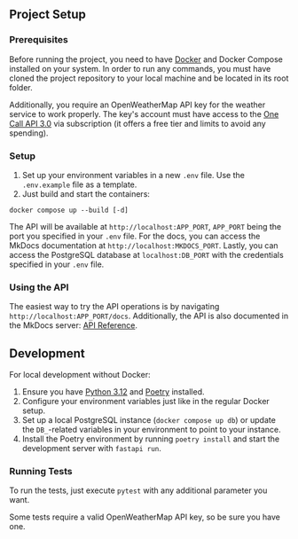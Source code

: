 ## Project Setup

### Prerequisites

Before running the project, you need to have [Docker](https://www.docker.com/) and Docker Compose installed on your system.
In order to run any commands, you must have cloned the project repository to your local machine and be located in its root folder.

Additionally, you require an OpenWeatherMap API key for the weather service to work properly. The key's account must have access to the [One Call API 3.0](https://openweathermap.org/api/one-call-3) via subscription (it offers a free tier and limits to avoid any spending).

### Setup

1. Set up your environment variables in a new `.env` file. Use the `.env.example` file as a template.
2. Just build and start the containers:

```console
docker compose up --build [-d]
```

The API will be available at `http://localhost:APP_PORT`, `APP_PORT` being the port you specified in your `.env` file.
For the docs, you can access the MkDocs documentation at `http://localhost:MKDOCS_PORT`.
Lastly, you can access the PostgreSQL database at `localhost:DB_PORT` with the credentials specified in your `.env` file.

### Using the API

The easiest way to try the API operations is by navigating `http://localhost:APP_PORT/docs`.
Additionally, the API is also documented in the MkDocs server: [API Reference](../api/weather.md).

## Development

For local development without Docker:

1. Ensure you have [Python 3.12](https://www.python.org/downloads/) and [Poetry](https://python-poetry.org/) installed.
2. Configure your environment variables just like in the regular Docker setup.
3. Set up a local PostgreSQL instance (`docker compose up db`) or update the `DB_`-related variables in your environment to point to your instance.
4. Install the Poetry environment by running `poetry install` and start the development server with `fastapi run`.

### Running Tests

To run the tests, just execute `pytest` with any additional parameter you want.

Some tests require a valid OpenWeatherMap API key, so be sure you have one.
